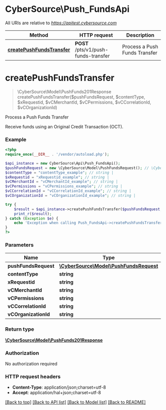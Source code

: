 # CyberSource\Push_FundsApi

All URIs are relative to *https://apitest.cybersource.com*

Method | HTTP request | Description
------------- | ------------- | -------------
[**createPushFundsTransfer**](Push_FundsApi.md#createPushFundsTransfer) | **POST** /pts/v1/push-funds-transfer | Process a Push Funds Transfer


# **createPushFundsTransfer**
> \CyberSource\Model\PushFunds201Response createPushFundsTransfer($pushFundsRequest, $contentType, $xRequestid, $vCMerchantId, $vCPermissions, $vCCorrelationId, $vCOrganizationId)

Process a Push Funds Transfer

Receive funds using an Original Credit Transaction (OCT).

### Example
```php
<?php
require_once(__DIR__ . '/vendor/autoload.php');

$api_instance = new CyberSource\Api\Push_FundsApi();
$pushFundsRequest = new \CyberSource\Model\PushFundsRequest(); // \CyberSource\Model\PushFundsRequest | 
$contentType = "contentType_example"; // string | 
$xRequestid = "xRequestid_example"; // string | 
$vCMerchantId = "vCMerchantId_example"; // string | 
$vCPermissions = "vCPermissions_example"; // string | 
$vCCorrelationId = "vCCorrelationId_example"; // string | 
$vCOrganizationId = "vCOrganizationId_example"; // string | 

try {
    $result = $api_instance->createPushFundsTransfer($pushFundsRequest, $contentType, $xRequestid, $vCMerchantId, $vCPermissions, $vCCorrelationId, $vCOrganizationId);
    print_r($result);
} catch (Exception $e) {
    echo 'Exception when calling Push_FundsApi->createPushFundsTransfer: ', $e->getMessage(), PHP_EOL;
}
?>
```

### Parameters

Name | Type | Description  | Notes
------------- | ------------- | ------------- | -------------
 **pushFundsRequest** | [**\CyberSource\Model\PushFundsRequest**](../Model/PushFundsRequest.md)|  |
 **contentType** | **string**|  |
 **xRequestid** | **string**|  |
 **vCMerchantId** | **string**|  |
 **vCPermissions** | **string**|  |
 **vCCorrelationId** | **string**|  |
 **vCOrganizationId** | **string**|  |

### Return type

[**\CyberSource\Model\PushFunds201Response**](../Model/PushFunds201Response.md)

### Authorization

No authorization required

### HTTP request headers

 - **Content-Type**: application/json;charset=utf-8
 - **Accept**: application/hal+json;charset=utf-8

[[Back to top]](#) [[Back to API list]](../../README.md#documentation-for-api-endpoints) [[Back to Model list]](../../README.md#documentation-for-models) [[Back to README]](../../README.md)

